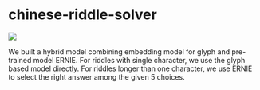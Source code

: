 # chinese-riddle-solver
![](D:\codes\GitHub\chinese-riddle-solver\teaser.jpg)

We built a hybrid model combining embedding model for glyph and pre-trained model ERNIE.
For riddles with single character, we use the glyph based model directly. For riddles longer than one character, we use ERNIE to select the right answer among the given 5 choices.
